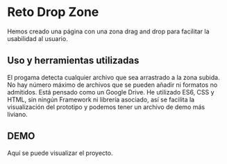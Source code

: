 # Reto Drop Zone

Hemos creado una página con una zona drag and drop para facilitar la usabilidad al usuario.

## Uso y herramientas utilizadas
El progama detecta cualquier archivo que sea arrastrado a la zona subida. No hay número máximo de archivos que se pueden añadir ni formatos no admitidos. Está pensado como un Google Drive.
He utilizado ES6, CSS y HTML, sin ningún Framework ni librería asociado, así se facilita la visualización del prototipo y podemos tener un archivo de demo más liviano.

## DEMO
Aquí se puede visualizar el proyecto.

